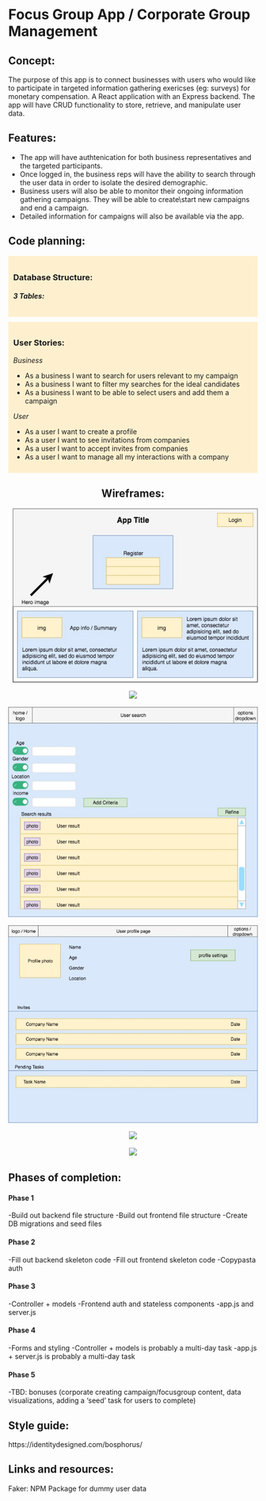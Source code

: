 # Focus Group App / Corporate Group Management

<main>

<article>

## Concept:

The purpose of this app is to connect businesses with users who would like to participate in targeted information gathering exericses (eg: surveys) for monetary compensation. A React application with an Express backend. The app will have CRUD functionality to store, retrieve, and manipulate user data.

## Features:

*   The app will have authtenication for both business representatives and the targeted participants.
*   Once logged in, the business reps will have the ability to search through the user data in order to isolate the desired demographic.
*   Business users will also be able to monitor their ongoing information gathering campaigns. They will be able to create\start new campaigns and end a campaign.
*   Detailed information for campaigns will also be available via the app.

</article>

<article>

## Code planning:

<div style="background-color: #fef0cf;padding:10px;margin-bottom: 10px;">

### Database Structure:

##### 3 Tables:

</div>

<div style="background-color: #fef0cf;padding:10px;margin-bottom: 10px;">

### User Stories:

_Business_

*   As a business I want to search for users relevant to my campaign
*   As a business I want to filter my searches for the ideal candidates
*   As a business I want to be able to select users and add them a campaign

_User_

*   As a user I want to create a profile
*   As a user I want to see invitations from companies
*   As a user I want to accept invites from companies
*   As a user I want to manage all my interactions with a company

</div>

</article>

<article style="text-align: center">

## Wireframes: 

![](https://raw.githubusercontent.com/dylonion/Movies-app/master/focusgroup-mainpage-login-consolidated.jpg)

![](https://raw.githubusercontent.com/dylonion/Movies-app/master/focusgroups-userpage.jpg)

![](https://raw.githubusercontent.com/dylonion/Movies-app/master/focusgroups-searchpage.jpg)

![](https://github.com/dylonion/Movies-app/blob/master/new-userpage-surveys.jpg)

![](https://raw.githubusercontent.com/dylonion/Movies-app/master/focusgroups-viewsurveypage.jpg)

![](https://raw.githubusercontent.com/dylonion/Movies-app/master/corporate-page.jpg)

</article>

<article>

## Phases of completion:

#### Phase 1 
  -Build out backend file structure
  -Build out frontend file structure
  -Create DB migrations and seed files
#### Phase 2
  -Fill out backend skeleton code 
  -Fill out frontend skeleton code
  -Copypasta auth
#### Phase 3
  -Controller + models
  -Frontend auth and stateless components
  -app.js and server.js
 #### Phase 4
  -Forms and styling
  -Controller + models is probably a multi-day task
  -app.js + server.js is probably a multi-day task
#### Phase 5
  -TBD: bonuses (corporate creating campaign/focusgroup content, data visualizations, adding a ‘seed’ task for users to complete)
</article>

<article>

## Style guide:

</article>
https://identitydesigned.com/bosphorus/
<article>

## Links and resources:

Faker: NPM Package for dummy user data

</article>

</main>
